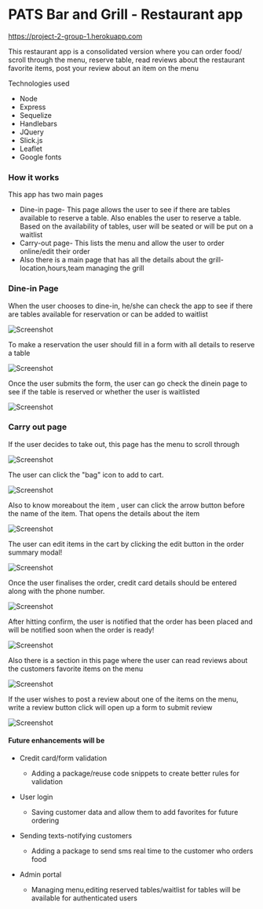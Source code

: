 # PATS Bar and Grill - Restaurant app

https://project-2-group-1.herokuapp.com

This restaurant app is  a consolidated version where you can order food/ scroll through the menu, reserve table, read reviews about the restaurant favorite items, post your review about an item on the menu

Technologies used
* Node
* Express
* Sequelize
* Handlebars
* JQuery
* Slick.js
* Leaflet
* Google fonts

### How it works

This app has two main pages
* Dine-in page- This page allows the user to see if there are tables available to reserve a table. Also enables the user to reserve a table. Based on the availability of tables, user will be seated or will be put on a waitlist
* Carry-out page- This lists the menu and allow the user to order online/edit their order 
* Also there is a main page that has all the details about the grill-location,hours,team managing the grill


### Dine-in Page

When the user chooses to dine-in, he/she can check the app to see if there are tables available for reservation or can be added to waitlist

![Screenshot](/public/styles/dineinpage.png)

To make a reservation the user should fill in a form with all details to reserve a table

![Screenshot](/public/styles/reservetable.png)

Once the user submits the form, the user can go check the dinein page to see if the table is reserved or whether the user is waitlisted

![Screenshot](/public/styles/tablereservation.png)

### Carry out page

If the user decides to take out, this page has the menu to scroll through

![Screenshot](/public/styles/menu.png)

The user can click the "bag" icon to add to cart.

![Screenshot](/public/styles/cart.png)

 Also to know moreabout the item , user can click the arrow button before the name of the item. That opens the details about the item

![Screenshot](/public/styles/itemdetail.png)

The user can edit items in the cart by clicking the edit button in the order summary modal!

![Screenshot](/public/styles/editorder.png)

Once the user finalises the order, credit card details should be entered along with the phone number.

![Screenshot](/public/styles/creditcard.png)

After hitting confirm, the user is notified that the order has been placed and will be notified soon when the order is ready!

![Screenshot](/public/styles/orderconfirmation.png)

Also there is a section in this page where the user can read reviews about the customers favorite items on the menu

![Screenshot](/public/styles/review.png)

If the user wishes to post a review about one of the items on the menu, write a review button click will open up a form to submit review

![Screenshot](/public/styles/postareview.png)

#### Future enhancements will be
* Credit card/form validation
    - Adding a package/reuse code snippets to create better rules for validation

* User login 
    - Saving customer data and allow them to add favorites for future ordering

* Sending texts-notifying customers
    - Adding a package to send sms real time to the customer who orders food


* Admin portal
    - Managing menu,editing reserved tables/waitlist for tables will be available for authenticated users
